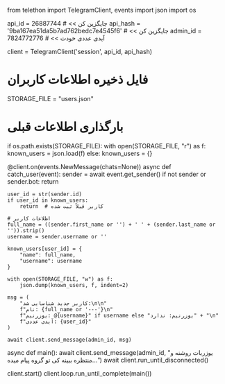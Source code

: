 from telethon import TelegramClient, events
import json
import os

api_id = 26887744  # << جایگزین کن
api_hash = '9ba167ea51da5b7ad762bedc7e4545f6'  # << جایگزین کن
admin_id = 7824772776  # << آیدی عددی خودت

client = TelegramClient('session', api_id, api_hash)

# فایل ذخیره اطلاعات کاربران
STORAGE_FILE = "users.json"

# بارگذاری اطلاعات قبلی
if os.path.exists(STORAGE_FILE):
    with open(STORAGE_FILE, "r") as f:
        known_users = json.load(f)
else:
    known_users = {}

@client.on(events.NewMessage(chats=None))
async def catch_user(event):
    sender = await event.get_sender()
    if not sender or sender.bot:
        return

    user_id = str(sender.id)
    if user_id in known_users:
        return  # کاربر قبلاً ثبت شده

    # اطلاعات کاربر
    full_name = ((sender.first_name or '') + ' ' + (sender.last_name or '')).strip()
    username = sender.username or ''
    
    known_users[user_id] = {
        "name": full_name,
        "username": username
    }

    with open(STORAGE_FILE, "w") as f:
        json.dump(known_users, f, indent=2)

    msg = (
        "کاربر جدید شناسایی شد:\n\n"
        f"نام: {full_name or '---'}\n"
        f"یوزرنیم: @{username}" if username else "یوزرنیم: ندارد" + "\n"
        f"آیدی عددی: {user_id}"
    )

    await client.send_message(admin_id, msg)

async def main():
    await client.send_message(admin_id, "یوزربات روشنه و منتظره ببینه کی تو گروه پیام میده...")
    await client.run_until_disconnected()

client.start()
client.loop.run_until_complete(main())
